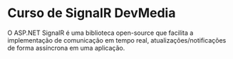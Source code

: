 # Curso de SignalR DevMedia
O ASP.NET SignalR é uma biblioteca open-source que facilita a implementação de comunicação em tempo real, atualizações/notificações de forma assíncrona em uma aplicação.
